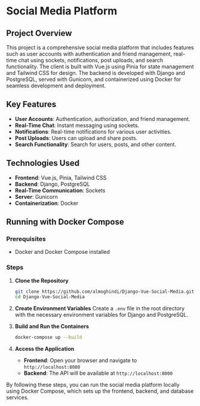 # Social Media Platform

## Project Overview
This project is a comprehensive social media platform that includes features such as user accounts with authentication and friend management, real-time chat using sockets, notifications, post uploads, and search functionality. The client is built with Vue.js using Pinia for state management and Tailwind CSS for design. The backend is developed with Django and PostgreSQL, served with Gunicorn, and containerized using Docker for seamless development and deployment.

## Key Features
- **User Accounts**: Authentication, authorization, and friend management.
- **Real-Time Chat**: Instant messaging using sockets.
- **Notifications**: Real-time notifications for various user activities.
- **Post Uploads**: Users can upload and share posts.
- **Search Functionality**: Search for users, posts, and other content.

## Technologies Used
- **Frontend**: Vue.js, Pinia, Tailwind CSS
- **Backend**: Django, PostgreSQL
- **Real-Time Communication**: Sockets
- **Server**: Gunicorn
- **Containerization**: Docker

## Running with Docker Compose

### Prerequisites
- Docker and Docker Compose installed

### Steps
1. **Clone the Repository**
    ```bash
    git clone https://github.com/almoghindi/Django-Vue-Social-Media.git
    cd Django-Vue-Social-Media
    ```

2. **Create Environment Variables**
    Create a `.env` file in the root directory with the necessary environment variables for Django and PostgreSQL.

3. **Build and Run the Containers**
    ```bash
    docker-compose up --build
    ```

4. **Access the Application**
    - **Frontend**: Open your browser and navigate to `http://localhost:8080`
    - **Backend**: The API will be available at `http://localhost:8000`

By following these steps, you can run the social media platform locally using Docker Compose, which sets up the frontend, backend, and database services.
